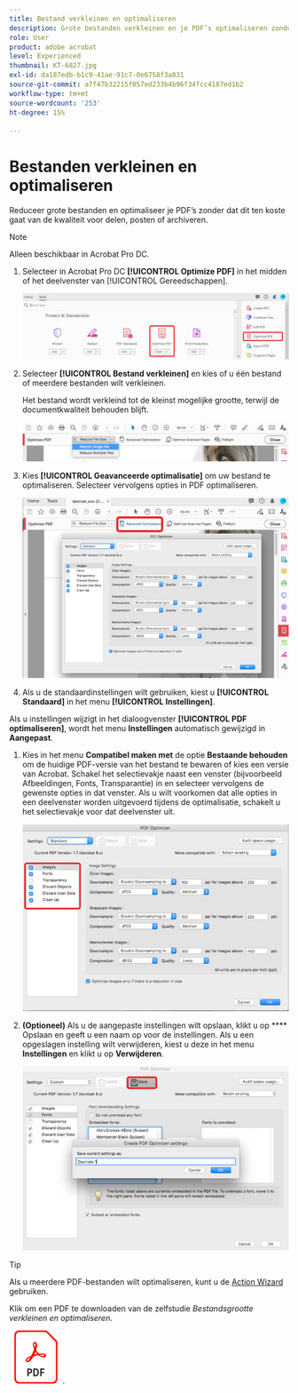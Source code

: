 ```yaml
---
title: Bestand verkleinen en optimaliseren
description: Grote bestanden verkleinen en je PDF’s optimaliseren zonder dat dit ten koste gaat van de kwaliteit voor delen, posten of archiveren
role: User
product: adobe acrobat
level: Experienced
thumbnail: KT-6827.jpg
exl-id: da187edb-b1c9-41ae-91c7-0e6758f3a831
source-git-commit: a7f47b32215f057ed233b4b96f34fcc4187ed1b2
workflow-type: tm+mt
source-wordcount: '253'
ht-degree: 15%

---
```


# Bestanden verkleinen en optimaliseren

Reduceer grote bestanden en optimaliseer je PDF’s zonder dat dit ten koste gaat van de kwaliteit voor delen, posten of archiveren.

>[!NOTE]
>
>Alleen beschikbaar in Acrobat Pro DC.

1. Selecteer in Acrobat Pro DC **[!UICONTROL Optimize PDF]** in het midden of het deelvenster van [!UICONTROL Gereedschappen].

   ![Stap 1 reduceren](../assets/Reduce_1.png)

1. Selecteer **[!UICONTROL Bestand verkleinen]** en kies of u één bestand of meerdere bestanden wilt verkleinen.

   Het bestand wordt verkleind tot de kleinst mogelijke grootte, terwijl de documentkwaliteit behouden blijft.

   ![Stap 2 reduceren](../assets/Reduce_2.png)

1. Kies **[!UICONTROL Geavanceerde optimalisatie]** om uw bestand te optimaliseren. Selecteer vervolgens opties in PDF optimaliseren.

   ![Stap 3 reduceren](../assets/Reduce_3.png)

1. Als u de standaardinstellingen wilt gebruiken, kiest u **[!UICONTROL Standaard]** in het menu **[!UICONTROL Instellingen]**.

Als u instellingen wijzigt in het dialoogvenster **[!UICONTROL PDF optimaliseren]**, wordt het menu **Instellingen** automatisch gewijzigd in **Aangepast**.

1. Kies in het menu **Compatibel maken met** de optie **Bestaande behouden** om de huidige PDF-versie van het bestand te bewaren of kies een versie van Acrobat. Schakel het selectievakje naast een venster (bijvoorbeeld Afbeeldingen, Fonts, Transparantie) in en selecteer vervolgens de gewenste opties in dat venster. Als u wilt voorkomen dat alle opties in een deelvenster worden uitgevoerd tijdens de optimalisatie, schakelt u het selectievakje voor dat deelvenster uit.

   ![Stap 5 reduceren](../assets/Reduce_5.png)

1. **(Optioneel)** Als u de aangepaste instellingen wilt opslaan, klikt u op  **** Opslaan en geeft u een naam op voor de instellingen. Als u een opgeslagen instelling wilt verwijderen, kiest u deze in het menu **Instellingen** en klikt u op **Verwijderen**.

   ![Stap 6 reduceren](../assets/Reduce_6.png)

>[!TIP]
>
>Als u meerdere PDF-bestanden wilt optimaliseren, kunt u de [Action Wizard](../advanced-tasks/action.md) gebruiken.

Klik om een PDF te downloaden van de zelfstudie *Bestandsgrootte verkleinen en optimaliseren*.

[![Download Verklein de bestandsgrootte en optimaliseer de zelfstudie](../assets/acrobat_PDF_96.png)](../assets/AcrobatDCReduce.pdf).
